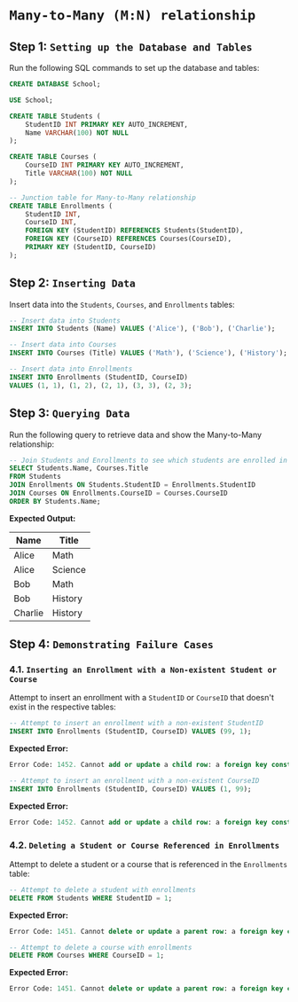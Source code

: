 # `Many-to-Many (M:N) relationship`

## Step 1: `Setting up the Database and Tables`

Run the following SQL commands to set up the database and tables:

```sql
CREATE DATABASE School;

USE School;

CREATE TABLE Students (
    StudentID INT PRIMARY KEY AUTO_INCREMENT,
    Name VARCHAR(100) NOT NULL
);

CREATE TABLE Courses (
    CourseID INT PRIMARY KEY AUTO_INCREMENT,
    Title VARCHAR(100) NOT NULL
);

-- Junction table for Many-to-Many relationship
CREATE TABLE Enrollments (
    StudentID INT,
    CourseID INT,
    FOREIGN KEY (StudentID) REFERENCES Students(StudentID),
    FOREIGN KEY (CourseID) REFERENCES Courses(CourseID),
    PRIMARY KEY (StudentID, CourseID)
);
```

## Step 2: `Inserting Data`

Insert data into the `Students`, `Courses`, and `Enrollments` tables:

```sql
-- Insert data into Students
INSERT INTO Students (Name) VALUES ('Alice'), ('Bob'), ('Charlie');

-- Insert data into Courses
INSERT INTO Courses (Title) VALUES ('Math'), ('Science'), ('History');

-- Insert data into Enrollments
INSERT INTO Enrollments (StudentID, CourseID)
VALUES (1, 1), (1, 2), (2, 1), (3, 3), (2, 3);
```

## Step 3: `Querying Data`

Run the following query to retrieve data and show the Many-to-Many relationship:

```sql
-- Join Students and Enrollments to see which students are enrolled in which courses
SELECT Students.Name, Courses.Title 
FROM Students
JOIN Enrollments ON Students.StudentID = Enrollments.StudentID
JOIN Courses ON Enrollments.CourseID = Courses.CourseID
ORDER BY Students.Name;
```

**Expected Output:**

| Name    | Title    |
|---------|----------|
| Alice   | Math     |
| Alice   | Science  |
| Bob     | Math     |
| Bob     | History  |
| Charlie | History  |

## Step 4: `Demonstrating Failure Cases`

### 4.1. `Inserting an Enrollment with a Non-existent Student or Course`

Attempt to insert an enrollment with a `StudentID` or `CourseID` that doesn't exist in the respective tables:

```sql
-- Attempt to insert an enrollment with a non-existent StudentID
INSERT INTO Enrollments (StudentID, CourseID) VALUES (99, 1);
```

**Expected Error:**
```sql
Error Code: 1452. Cannot add or update a child row: a foreign key constraint fails (`School`.`Enrollments`, CONSTRAINT `Enrollments_ibfk_1` FOREIGN KEY (`StudentID`) REFERENCES `Students` (`StudentID`))
```

```sql
-- Attempt to insert an enrollment with a non-existent CourseID
INSERT INTO Enrollments (StudentID, CourseID) VALUES (1, 99);
```

**Expected Error:**
```sql
Error Code: 1452. Cannot add or update a child row: a foreign key constraint fails (`School`.`Enrollments`, CONSTRAINT `Enrollments_ibfk_2` FOREIGN KEY (`CourseID`) REFERENCES `Courses` (`CourseID`))
```

### 4.2. `Deleting a Student or Course Referenced in Enrollments`

Attempt to delete a student or a course that is referenced in the `Enrollments` table:

```sql
-- Attempt to delete a student with enrollments
DELETE FROM Students WHERE StudentID = 1;
```

**Expected Error:**
```sql
Error Code: 1451. Cannot delete or update a parent row: a foreign key constraint fails (`School`.`Enrollments`, CONSTRAINT `Enrollments_ibfk_1` FOREIGN KEY (`StudentID`) REFERENCES `Students` (`StudentID`))
```

```sql
-- Attempt to delete a course with enrollments
DELETE FROM Courses WHERE CourseID = 1;
```

**Expected Error:**
```sql
Error Code: 1451. Cannot delete or update a parent row: a foreign key constraint fails (`School`.`Enrollments`, CONSTRAINT `Enrollments_ibfk_2` FOREIGN KEY (`CourseID`) REFERENCES `Courses` (`CourseID`))
```
